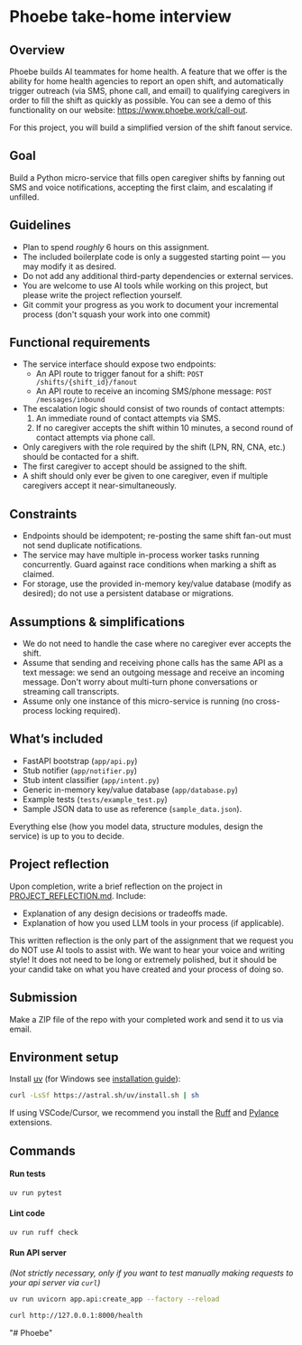 # Phoebe take-home interview

## Overview

Phoebe builds AI teammates for home health. A feature that we offer is the ability for home health agencies to report an open shift, and automatically trigger outreach (via SMS, phone call, and email) to qualifying caregivers in order to fill the shift as quickly as possible. You can see a demo of this functionality on our website: https://www.phoebe.work/call-out.

For this project, you will build a simplified version of the shift fanout service.

## Goal

Build a Python micro-service that fills open caregiver shifts by fanning out SMS and voice notifications, accepting the first claim, and escalating if unfilled.

## Guidelines

- Plan to spend _roughly_ 6 hours on this assignment.
- The included boilerplate code is only a suggested starting point — you may modify it as desired.
- Do not add any additional third-party dependencies or external services.
- You are welcome to use AI tools while working on this project, but please write the project reflection yourself.
- Git commit your progress as you work to document your incremental process (don't squash your work into one commit)

## Functional requirements

- The service interface should expose two endpoints:
    - An API route to trigger fanout for a shift: `POST /shifts/{shift_id}/fanout`
    - An API route to receive an incoming SMS/phone message: `POST /messages/inbound`
- The escalation logic should consist of two rounds of contact attempts:
    1. An immediate round of contact attempts via SMS.
    2. If no caregiver accepts the shift within 10 minutes, a second round of contact attempts via phone call.
- Only caregivers with the role required by the shift (LPN, RN, CNA, etc.) should be contacted for a shift.
- The first caregiver to accept should be assigned to the shift.
- A shift should only ever be given to one caregiver, even if multiple caregivers accept it near-simultaneously.

## Constraints

- Endpoints should be idempotent; re-posting the same shift fan-out must not send duplicate notifications.
- The service may have multiple in-process worker tasks running concurrently. Guard against race conditions when marking a shift as claimed.
- For storage, use the provided in-memory key/value database (modify as desired); do not use a persistent database or migrations.

## Assumptions & simplifications

- We do not need to handle the case where no caregiver ever accepts the shift.
- Assume that sending and receiving phone calls has the same API as a text message: we send an outgoing message and receive an incoming message. Don't worry about multi-turn phone conversations or streaming call transcripts.
- Assume only one instance of this micro-service is running (no cross-process locking required).

## What’s included

- FastAPI bootstrap (`app/api.py`)
- Stub notifier (`app/notifier.py`)
- Stub intent classifier (`app/intent.py`)
- Generic in-memory key/value database (`app/database.py`)
- Example tests (`tests/example_test.py`)
- Sample JSON data to use as reference (`sample_data.json`).

Everything else (how you model data, structure modules, design the service) is up to you to decide.

## Project reflection

Upon completion, write a brief reflection on the project in [PROJECT_REFLECTION.md](PROJECT_REFLECTION.md). Include:

- Explanation of any design decisions or tradeoffs made.
- Explanation of how you used LLM tools in your process (if applicable).

This written reflection is the only part of the assignment that we request you do NOT use AI tools to assist with. We want to hear your voice and writing style! It does not need to be long or extremely polished, but it should be your candid take on what you have created and your process of doing so.

## Submission

Make a ZIP file of the repo with your completed work and send it to us via email.

## Environment setup

Install [uv](https://docs.astral.sh/uv/) (for Windows see [installation guide](https://docs.astral.sh/uv/getting-started/installation/)):

```bash
curl -LsSf https://astral.sh/uv/install.sh | sh
```

If using VSCode/Cursor, we recommend you install the [Ruff](https://marketplace.cursorapi.com/items?itemName=charliermarsh.ruff) and [Pylance](https://marketplace.cursorapi.com/items?itemName=ms-python.vscode-pylance) extensions.

## Commands

#### Run tests

```bash
uv run pytest
```

#### Lint code

```bash
uv run ruff check
```

#### Run API server

_(Not strictly necessary, only if you want to test manually making requests to your api server via `curl`)_

```bash
uv run uvicorn app.api:create_app --factory --reload
```

```bash
curl http://127.0.0.1:8000/health
```
"# Phoebe" 
